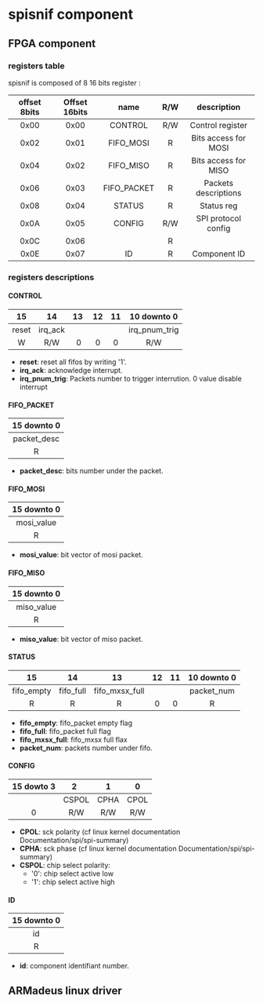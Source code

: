 spisnif component
========================


FPGA component
--------------

### registers table ###

spisnif is composed of 8 16 bits register :

|   offset 8bits  | Offset 16bits  | name            | R/W | description               |
|:---------------:|:--------------:|:---------------:|:---:|:-------------------------:|
|    0x00         | 0x00           | CONTROL         | R/W | Control register          |
|    0x02         | 0x01           | FIFO_MOSI       | R   | Bits access for MOSI      |
|    0x04         | 0x02           | FIFO_MISO       | R   | Bits access for MISO      |
|    0x06         | 0x03           | FIFO_PACKET     | R   | Packets descriptions      |
|    0x08         | 0x04           | STATUS          | R   | Status reg                |
|    0x0A         | 0x05           | CONFIG          | R/W | SPI protocol config       |
|    0x0C         | 0x06           |                 | R   |                           |
|    0x0E         | 0x07           | ID              | R   | Component ID              |

### registers descriptions ###

#### CONTROL ####

| 15    | 14      | 13 | 12 | 11 |  10 downto  0   |
|:-----:|:-------:|:--:|:--:|:--:|:---------------:|
| reset | irq_ack |    |    |    | irq_pnum_trig   |
|   W   |   R/W   |  0 | 0  | 0  |      R/W        |

- **reset**: reset all fifos by writing '1'.
- **irq_ack**: acknowledge interrupt.
- **irq_pnum_trig**: Packets number to trigger interrution. 0 value disable interrupt

#### FIFO_PACKET ####

| 15  downto  0 |
|:-------------:|
| packet_desc   |
|      R        |

- **packet_desc**: bits number under the packet.

#### FIFO_MOSI ####

| 15  downto  0 |
|:-------------:|
|  mosi_value   |
|      R        |

- **mosi_value**: bit vector of mosi packet.

#### FIFO_MISO ####

| 15  downto  0 |
|:-------------:|
|  miso_value   |
|      R        |

- **miso_value**: bit vector of miso packet.

#### STATUS ####

| 15         |     14    |        13      | 12 | 11 |  10 downto  0   |
|:----------:|:---------:|:--------------:|:--:|:--:|:---------------:|
| fifo_empty | fifo_full | fifo_mxsx_full |    |    |   packet_num    |
|    R       |     R     |       R        |  0 | 0  |       R         |

- **fifo_empty**: fifo_packet empty flag
- **fifo_full**: fifo_packet full flag
- **fifo_mxsx_full**: fifo_mxsx full flax
- **packet_num**: packets number under fifo.

#### CONFIG ####

| 15  dowto 3 |   2   |   1  |   0  |
|:-----------:|:-----:|:----:|:----:|
|             | CSPOL | CPHA | CPOL |
|      0      |  R/W  |  R/W |  R/W |

- **CPOL**: sck polarity (cf linux kernel documentation Documentation/spi/spi-summary)
- **CPHA**: sck phase (cf linux kernel documentation Documentation/spi/spi-summary)
- **CSPOL**: chip select polarity:
	- '0': chip select active low
	- '1': chip select active high

#### ID ####

| 15  downto  0 |
|:-------------:|
|      id       |
|      R        |

- **id**: component identifiant number.

ARMadeus linux driver
---------------------

